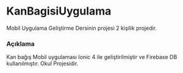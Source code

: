 # KanBagisiUygulama
Mobil Uygulama Geliştirme Dersinin projesi 2 kişilik projedir.
### Açıklama
Kan bağış Mobil uygulaması Ionic 4 ile geliştirilmiştir ve Firebase DB kullanılmıştır.
Okul Projesidir.

